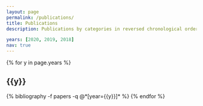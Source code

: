 ```yaml
---
layout: page
permalink: /publications/
title: Publications
description: Publications by categories in reversed chronological order. <u>SLU (Speech Language Understanding)</u>  and <u>DPL (Dialogue Policy Learning</u> are two modules of a dialogue system.

years: [2020, 2019, 2018]
nav: true
---
```


<div class="publications">

{% for y in page.years %}
  <h2 class="year">{{y}}</h2>
  {% bibliography -f papers -q @*[year={{y}}]* %}
{% endfor %}

</div>
